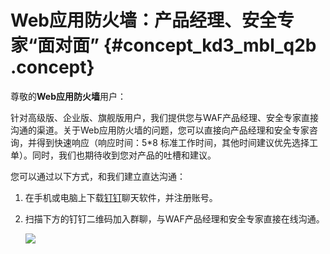 # Web应用防火墙：产品经理、安全专家“面对面” {#concept_kd3_mbl_q2b .concept}

尊敬的**Web应用防火墙**用户：

针对高级版、企业版、旗舰版用户，我们提供您与WAF产品经理、安全专家直接沟通的渠道。关于Web应用防火墙的问题，您可以直接向产品经理和安全专家咨询，并得到快速响应（响应时间：5\*8 标准工作时间，其他时间建议优先选择工单）。同时，我们也期待收到您对产品的吐槽和建议。

您可以通过以下方式，和我们建立直达沟通：

1.  在手机或电脑上下载[钉钉](http://www.dingtalk.com/index-b.html#download_block)聊天软件，并注册账号。
2.  扫描下方的钉钉二维码加入群聊，与WAF产品经理和安全专家直接在线沟通。

    ![](http://static-aliyun-doc.oss-cn-hangzhou.aliyuncs.com/assets/img/15603/15602303027992_zh-CN.png)


